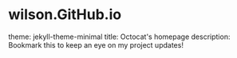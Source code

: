 # wilson.GitHub.io
theme: jekyll-theme-minimal
title: Octocat's homepage
description: Bookmark this to keep an eye on my project updates!

